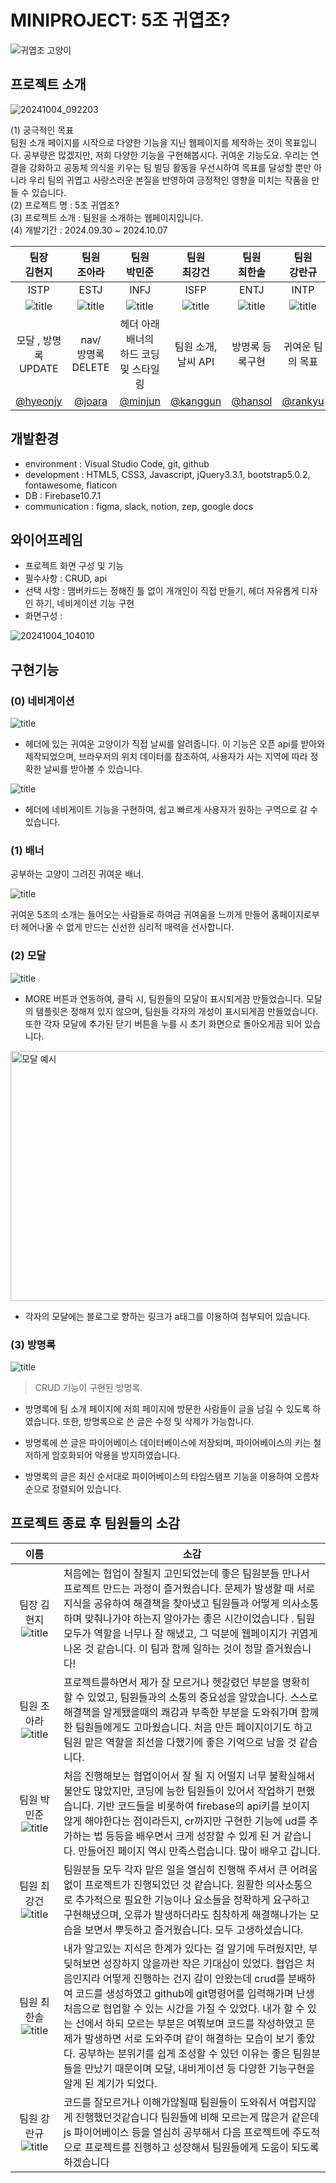 # **MINIPROJECT: 5조 귀엽조?**


![귀엽조 고양이](https://github.com/user-attachments/assets/0a5f1745-290a-4ea1-8542-98da0201287e)


## 프로젝트 소개


![20241004_092203](https://github.com/user-attachments/assets/5443b688-bd6a-438c-af11-f81ff6bcc659)

(1) 궁극적인 목표<br>
팀원 소개 페이지를 시작으로 다양한 기능을 지닌 웹페이지를 제작하는 것이 목표입니다. 공부량은 많겠지만, 저희 다양한 기능을 구현해봅시다. 귀여운 기능도요. 우리는 연결을 강화하고 공동체 의식을 키우는 팀 빌딩 활동을 우선시하여 목표를 달성할 뿐만 아니라 우리 팀의 귀엽고 사랑스러운 본질을 반영하여 긍정적인 영향을 미치는 작품을 만들 수 있습니다.<br>
(2) 프로젝트 명 : 5조 귀엽조?<br>
(3) 프로젝트 소개 : 팀원을 소개하는 웹페이지입니다.<br>
(4) 개발기간 : 2024.09.30 ~ 2024.10.07

| 팀장<br> 김현지|팀원<br> 조아라 |팀원<br> 박민준 |팀원<br> 최강건 |팀원<br> 최한솔| 팀원<br> 강란규|
|:---:|:---:| :---:|:---:|:---:|:---:|
|ISTP|ESTJ|INFJ|ISFP|ENTJ|INTP|
| ![title](https://cdn-static.zep.us/static/assets/baked-avartar-images/2-408-12-86.png)| ![title](https://cdn-static.zep.us/static/assets/baked-avartar-images/3-279-35-419.png)   |![title](https://cdn-static.zep.us/static/assets/baked-avartar-images/1-206-63-433.png)|![title](https://cdn-static.zep.us/static/assets/baked-avartar-images/2-517-12-433.png)|![title](https://cdn-static.zep.us/static/assets/baked-avartar-images/7-61-56-61.png)|![title](https://cdn-static.zep.us/static/assets/baked-avartar-images/1-543-36-21.png)|
|모달 , 방명록 UPDATE|nav/<br>방명록 DELETE|헤더 아래 배너의<br> 하드 코딩 및 스타일링|팀원 소개, 날씨 API| 방명록 등록구현 |귀여운 팀의 목표|
|[@hyeonjy](https://github.com/hyeonjy)|[@joara](https://github.com/jo-a-ra)|[@minjun](https://github.com/DevIruka)|[@kanggun](https://github.com/Choi-kanggun)|[@hansol](https://github.com/hansolChoi29)|[@rankyu](https://github.com/kangrankyu)

## 개발환경
- environment : Visual Studio Code, git, github<br>
- development : HTML5, CSS3, Javascript, jQuery3.3.1, bootstrap5.0.2, fontawesome, flaticon<br>
- DB : Firebase10.7.1<br>
- communication : figma, slack, notion, zep, google docs<br>


## 와이어프레임
- 프로젝트 화면 구성 및 기능
- 필수사항 : CRUD, api
- 선택 사항 : 맴버카드는 정해진 틀 없이 개개인이 직접 만들기, 헤더 자유롭게 디자인 하기, 네비게이션 기능 구현
- 화면구성 : 


![20241004_104010](https://github.com/user-attachments/assets/cf317d9c-0505-4b23-83c6-60eabb92810b)




## 구현기능

### (0) 네비게이션

![title](https://github.com/user-attachments/assets/66d0dd04-ae4f-4829-9194-d90479d65f3c)   


- 헤더에 있는 귀여운 고양이가 직접 날씨를 알려줍니다. 이 기능은 오픈 api를 받아와 제작되었으며, 브라우저의 위치 데이터를 참조하여, 사용자가 사는 지역에 따라 정확한 날씨를 받아볼 수 있습니다. 

![title](https://github.com/user-attachments/assets/912385eb-0298-4166-81df-f598b876af2c)   

- 헤더에 네비게이트 기능을 구현하여, 쉽고 빠르게 사용자가 원하는 구역으로 갈 수 있습니다. 

### (1) 배너
공부하는 고양이 그려진 귀여운 배너.

![title](https://github.com/user-attachments/assets/0b759385-4f76-4d1a-b855-dedec53a9683)   

귀여운 5조의 소개는 들어오는 사람들로 하여금 귀여움을 느끼게 만들어 홈페이지로부터 헤어나올 수 없게 만드는 신선한 심리적 매력을 선사합니다. 

### (2) 모달

![title](https://github.com/user-attachments/assets/136449df-d990-41dd-8308-6d8719953361)   

- MORE 버튼과 연동하여, 클릭 시, 팀원들의 모달이 표시되게끔 만들었습니다. 모달의 템플릿은 정해져 있지 않으며, 팀원들 각자의 개성이 표시되게끔 만들었습니다. 또한 각자 모달에 추가된 닫기 버튼을 누를 시 초기 화면으로 돌아오게끔 되어 있습니다. 

<img width="511" alt="모달 예시" src="https://github.com/user-attachments/assets/d4ee87ab-1014-479f-95f7-a3ee5b8698a8" width="400" height="400"> 

- 각자의 모달에는 블로그로 향하는 링크가 a태그를 이용하여 첨부되어 있습니다. 

### (3) 방명록

![title](https://github.com/user-attachments/assets/01c78251-9e94-47f8-b2cb-6e83bb6456c2)   
>CRUD 기능이 구현된 방명록.

- 방명록에 팀 소개 페이지에 저희 페이지에 방문한 사람들이 글을 남길 수 있도록 하였습니다. 또한, 방명록으로 쓴 글은 수정 및 삭제가 가능합니다. 

- 방명록에 쓴 글은 파이어베이스 데이터베이스에 저장되며, 파이어베이스의 키는 철저하게 암호화되어 악용을 방지하였습니다. 

- 방명록의 글은 최신 순서대로 파이어베이스의 타임스탬프 기능을 이용하여 오름차순으로 정렬되어 있습니다. 

## 프로젝트 종료 후 팀원들의 소감



| 이름 <img width=350/>| 소감 |
| :----: | ---- |
| 팀장 김현지 ![title](https://cdn-static.zep.us/static/assets/baked-avartar-images/2-408-12-86.png) | 처음에는 협업이 잘될지 고민되었는데 좋은 팀원분들 만나서 프로젝트 만드는 과정이 즐거웠습니다.  문제가 발생할 때 서로 지식을 공유하여 해결책을 찾아냈고 팀원들과 어떻게 의사소통하며 맞춰나가야 하는지 알아가는 좋은 시간이었습니다 . 팀원 모두가 역할을 너무나 잘 해냈고, 그 덕분에 웹페이지가 귀엽게 나온 것 같습니다. 이 팀과 함께 일하는 것이 정말 즐거웠습니다! |
| 팀원 조아라 ![title](https://cdn-static.zep.us/static/assets/baked-avartar-images/3-279-35-419.png)| 프로젝트를하면서 제가 잘 모르거나 헷갈렸던 부분을 명확히 할 수 있었고, 팀원들과의 소통의 중요성을 알았습니다. 스스로 해결책을 알게됐을때의 쾌감과 부족한 부분을 도와줘가며 함께 한 팀원들에게도 고마웠습니다. 처음 만든 페이지이기도 하고 팀원 맡은 역할을 최선을 다했기에 좋은 기억으로 남을 것 같습니다. |
| 팀원 박민준 ![title](https://cdn-static.zep.us/static/assets/baked-avartar-images/1-206-63-433.png) | 처음 진행해보는 협업이어서 잘 될 지 어떨지 너무 불확실해서 불안도 많았지만, 코딩에 능한 팀원들이 있어서 작업하기 편했습니다. 기반 코드들을 비롯하여 firebase의 api키를 보이지 않게 해야한다는 점이라든지, cr까지만 구현한 기능에 ud를 추가하는 법 등등을 배우면서 크게 성장할 수 있게 된 거 같습니다. 만들어진 페이지 역시 만족스럽습니다. 많이 배우고 갑니다. |
| 팀원 최강건 ![title](https://cdn-static.zep.us/static/assets/baked-avartar-images/2-517-12-433.png) | 팀원분들 모두 각자 맡은 일을 열심히 진행해 주셔서 큰 어려움 없이 프로젝트가 진행되었던 것 같습니다. 원활한 의사소통으로 추가적으로 필요한 기능이나 요소들을 정확하게 요구하고 구현해냈으며, 오류가 발생하더라도 침착하게 해결해나가는 모습을 보면서 뿌듯하고 즐거웠습니다. 모두 고생하셨습니다. |
| 팀원 최한솔 ![title](https://cdn-static.zep.us/static/assets/baked-avartar-images/7-61-56-61.png)| 내가 알고있는 지식은 한계가 있다는 걸 알기에 두려웠지만, 부딪혀보면 성장하지 않을까란 작은 기대심이 있었다. 협업은 처음인지라 어떻게 진행하는 건지 감이 안왔는데 crud를 분배하여 코드를 생성하였고 github에 git명령어를 입력해가며 난생 처음으로 협업할 수 있는 시간을 가질 수 있었다. 내가 할 수 있는 선에서 하되 모르는 부분은 여쭤보며 코드를 작성하였고 문제가 발생하면 서로 도와주며 같이 해결하는 모습이 보기 좋았다. 공부하는 분위기를 쉽게 조성할 수 있던 이유는 좋은 팀원분들을 만났기 때문이며 모달, 내비게이션 등 다양한 기능구현을 알게 된 계기가 되었다.  |
| 팀원 강란규 ![title](https://cdn-static.zep.us/static/assets/baked-avartar-images/1-543-36-21.png)| 코드를 잘모르거나 이해가않될때 팀원들이 도와줘서 여럽지않게 진행했던것같습니다 팀원들에 비해 모르는게 많은거 같은데 js 파이어베이스 등을 열심히 공부해서 다음 프로젝트에 주도적으로 프로젝트를 진행하고 성장해서 팀원들에게 도움이 되도록 하겠습니다   |
